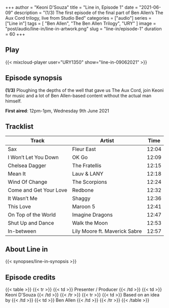 +++
author = "Keoni D'Souza"
title = "Line in, Episode 1"
date = "2021-06-09"
description = "(1/3) The first episode of the final part of Ben Allen’s The Aux Cord trilogy, live from Studio Bed"
categories = ["audio"]
series = ["Line in"]
tags = [
    "Ben Allen",
    "The Ben Allen Trilogy",
    "URY"
]
image = "post/audio/line-in/line-in-artwork.png"
slug = "line-in/episode-1"
duration = 60
+++

## Play

{{< mixcloud-player user="URY1350" show="line-in-09062021" >}}

## Episode synopsis

**(1/3)** Ploughing the depths of the well that gave us The Aux Cord, join Keoni for music and a lot of Ben Allen-based content without the actual man himself.

**First aired**: 12pm-1pm, Wednesday 9th June 2021

## Tracklist

| Track	| Artist | Time |
| --- | --- | --- |
| Sax | Fleur East | 12:04 | 
| I Won’t Let You Down | OK Go | 12:09 |
| Chelsea Dagger | The Fratellis | 12:15 |
| Mean It | Lauv & LANY | 12:18 |
| Wind Of Change | The Scorpions | 12:24 |
| Come and Get Your Love | Redbone | 12:32 |
| It Wasn’t Me | Shaggy | 12:36 |
| This Love | Maroon 5 | 12:41 |
| On Top of the World | Imagine Dragons | 12:47 |
| Shut Up and Dance | Walk the Moon	| 12:53 |
| In-between | Lily Moore ft. Maverick Sabre | 12:57 |

## About Line in

{{< synopses/line-in-synopsis >}}

## Episode credits

{{< table >}}
    {{< tr >}}
        {{< td >}}
            Presenter / Producer
        {{< /td >}}
        {{< td >}}
            Keoni D'Souza
        {{< /td >}}
    {{< /tr >}}
    {{< tr >}}
        {{< td >}}
            Based on an idea by
        {{< /td >}}
        {{< td >}}
            Ben Allen
        {{< /td >}}
    {{< /tr >}}
{{< /table >}}
